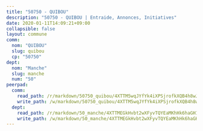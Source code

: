 ```yaml
---
title: "50750 - QUIBOU"
description: "50750 - QUIBOU | Entraide, Annonces, Initiatives"
date: 2020-01-11T14:09:21+09:00
collapsible: false
layout: commune
comm:
  nom: "QUIBOU"
  slug: quibou
  cp: "50750"
dept:
  nom: "Manche"
  slug: manche
  num: "50"
peerpad:
  comm:
    read_path: /r/markdown/50750_quibou/4XTTM5wqJYfYk4iXPSjrofkXQB4h8wJfECQyPtS7hUzc7ZjAS
    write_path: /w/markdown/50750_quibou/4XTTM5wqJYfYk4iXPSjrofkXQB4h8wJfECQyPtS7hUzc7ZjAS-K3TgUxUwxKSkQuy4FXTtQ8u6diCoWkNLgcu7fBA2MjP3zshxUtB9e1YLdnMevUZpPSNcSJSd9Z7phYPiNZH3hwEk36AauEiNvvcGgsoLGevTnRKX3yKYxLN1d2aoCQPtHKdWL3TQ
  dept:
    read_path: /r/markdown/50_manche/4XTTMEGkHvbt2wXFyvTQYEaMKhHk6haGH1SzsRNevKgBDTuXr
    write_path: /w/markdown/50_manche/4XTTMEGkHvbt2wXFyvTQYEaMKhHk6haGH1SzsRNevKgBDTuXr-K3TgUSx1rwmRRLqHcTLLdo4dVfTRKvf94KKagmUFPevWSp2f9nuc6fJF25TtLArzK8teuQ5TvuAMqW38N2MYgT18hBoXtjmKX9WuSn2vkujmSJPp3gF4gsuMmfEM8Th4Ap94heFE
---
```


